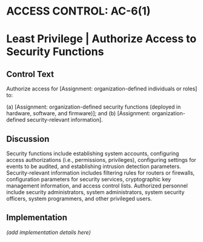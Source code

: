 # ACCESS CONTROL: AC-6(1)
# Least Privilege | Authorize Access to Security Functions

## Control Text

Authorize access for [Assignment: organization-defined individuals or roles] to:

(a) [Assignment: organization-defined security functions (deployed in hardware, software, and firmware)]; and
(b) [Assignment: organization-defined security-relevant information].

## Discussion

Security functions include establishing system accounts, configuring access authorizations (i.e., permissions, privileges), configuring settings for events to be audited, and establishing intrusion detection parameters. Security-relevant information includes filtering rules for routers or firewalls, configuration parameters for security services, cryptographic key management information, and access control lists. Authorized personnel include security administrators, system administrators, system security officers, system programmers, and other privileged users.

## Implementation

_(add implementation details here)_